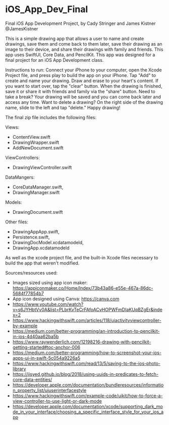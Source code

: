 # iOS_App_Dev_Final
Final iOS App Development Project, by Cady Stringer and James Kistner @JamesKistner

This is a simple drawing app that allows a user to name and create drawings, save them and come back to them later, save their drawing as an image to their device, and share their drawings with family and friends. This app uses SwiftUI, Core Data, and PencilKit. This app was designed for a final project for an iOS App Development class.

Instructions to run: Connect your iPhone to your computer, open the Xcode Project file, and press play to build the app on your iPhone. Tap "Add" to create and name your drawing. Draw and erase to your heart's content. If you want to start over, tap the "clear" button. When the drawing is finished, save it or share it with friends and family via the "share" button. Need to take a break? Your drawing will be saved and you can come back later and access any time. Want to delete a drawing? On the right side of the drawing name, slide to the left and tap "delete." Happy drawing!

The final zip file includes the following files:

Views:
- ContentView.swift
- DrawingWrapper.swift
- AddNewDocument.swift

ViewControllers:
- DrawingViewController.swift

DataMangers:
- CoreDataManager.swift,
- DrawingManager.swift

Models:
- DrawingDocument.swift

Other files:
- DrawingAppApp.swift,
- Persistence.swift,
- DrawingDocModel.xcdatamodeld,
- DrawingApp.xcdatamodeld

As well as the xcode project file, and the built-in Xcode files necessary to build the app that weren't modified.

Sources/resources used:

- Images sized using app icon maker: https://appiconmaker.co/Home/Index/73b43a86-e55e-467a-86dc-5684f77854b7
- App icon designed using Canva: https://canva.com
- https://www.youtube.com/watch?v=s6JYHbtVv0A&list=PLbrKvTeCrFAfoACvHOPWFmDIaKUqBZgEr&index=2
- https://www.hackingwithswift.com/articles/118/uiactivityviewcontroller-by-example
- https://medium.com/better-programming/an-introduction-to-pencilkit-in-ios-4d40aa62ba5b
- https://www.raywenderlich.com/12198216-drawing-with-pencilkit-getting-started#toc-anchor-006
- https://medium.com/better-programming/how-to-screenshot-your-ios-apps-ui-in-swift-5c054a9226a5
- https://www.hackingwithswift.com/read/13/5/saving-to-the-ios-photo-library
- https://jisyed.github.io/blog/2018/using-uuids-in-predicates-to-fetch-core-data-entities/
- https://developer.apple.com/documentation/bundleresources/information_property_list/uiuserinterfacestyle
- https://www.hackingwithswift.com/example-code/uikit/how-to-force-a-view-controller-to-use-light-or-dark-mode
- https://developer.apple.com/documentation/xcode/supporting_dark_mode_in_your_interface/choosing_a_specific_interface_style_for_your_ios_app

